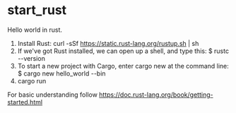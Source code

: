 # start_rust
Hello world in rust.

1. Install Rust: curl -sSf https://static.rust-lang.org/rustup.sh | sh
2. If we've got Rust installed, we can open up a shell, and type this:
    $ rustc --version
3. To start a new project with Cargo, enter cargo new at the command line:
    $ cargo new hello_world --bin
4. cargo run

  For basic understanding follow https://doc.rust-lang.org/book/getting-started.html
